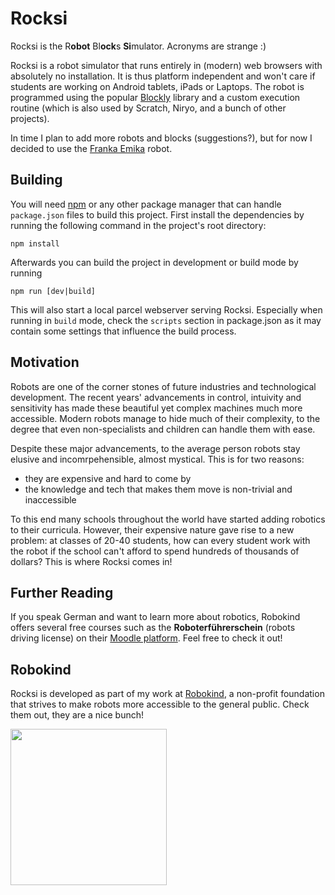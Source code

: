 # Rocksi
Rocksi is the R**obot** Bl**ock**s **Si**mulator. Acronyms are strange :)

Rocksi is a robot simulator that runs entirely in (modern) web browsers with absolutely no installation. It is thus platform independent and won't care if students are working on Android tablets, iPads or Laptops. The robot is programmed using the popular [Blockly](https://developers.google.com/blockly/) library and a custom execution routine (which is also used by Scratch, Niryo, and a bunch of other projects). 

In time I plan to add more robots and blocks (suggestions?), but for now I decided to use the [Franka Emika](https://franka.de/) robot.


## Building
You will need [npm](https://www.npmjs.com/) or any other package manager that can handle `package.json` files to build this project. First install the dependencies by running the following command in the project's root directory:
```
npm install
```

Afterwards you can build the project in development or build mode by running
```
npm run [dev|build]
```

This will also start a local parcel webserver serving Rocksi. Especially when running in `build` mode, check the `scripts` section in package.json as it may contain some settings that influence the build process.


## Motivation
Robots are one of the corner stones of future industries and technological development. The recent years' advancements in control, intuivity and sensitivity has made these beautiful yet complex machines much more accessible. Modern robots manage to hide much of their complexity, to the degree that even non-specialists and children can handle them with ease. 

Despite these major advancements, to the average person robots stay elusive and incomrpehensible, almost mystical. This is for two reasons:
* they are expensive and hard to come by
* the knowledge and tech that makes them move is non-trivial and inaccessible

To this end many schools throughout the world have started adding robotics to their curricula. However, their expensive nature gave rise to a new problem: at classes of 20-40 students, how can every student work with the robot if the school can't afford to spend hundreds of thousands of dollars? This is where Rocksi comes in!


## Further Reading
If you speak German and want to learn more about robotics, Robokind offers several free courses such as the **Roboterführerschein** (robots driving license) on their [Moodle platform](https://robotikschulungen.de). Feel free to check it out!


## Robokind
Rocksi is developed as part of my work at [Robokind](https://www.robokind.de), a non-profit foundation that strives to make robots more accessible to the general public. Check them out, they are a nice bunch! 

<a href="https://robokind.de" target="_blank">
  <img src="https://robokind.de/wp-content/uploads/2020/10/cropped-Logo_Robokind_black_600x134.png" width="250" alttext="Robokind Logo">
</a>
